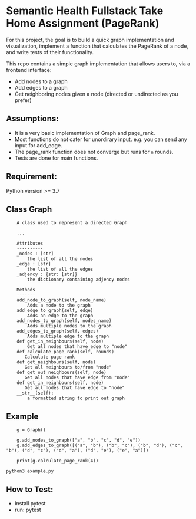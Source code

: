# Semantic Health Fullstack Take Home Assignment (PageRank)

For this project, the goal is to build a quick graph implementation and
visualization, implement a function that calculates the PageRank of a node,
and write tests of their functionality.

This repo contains a simple graph implementation that allows users to, via a frontend interface:
- Add nodes to a graph
- Add edges to a graph
- Get neighboring nodes given a node (directed or undirected as you prefer)

## Assumptions:

- It is a very basic implementation of Graph and page_rank.
- Most functions do not cater for unordirary input. e.g. you can send any input for add_edge.
- The page_rank function does not converge but runs for `n` rounds.
- Tests are done for main functions.

## Requirement:

Python version >= 3.7

## Class Graph

```
    A class used to represent a directed Graph

    ...

    Attributes
    ----------
    _nodes : [str]
        the list of all the nodes
    _edge : [str]
        the list of all the edges
    _adjency : {str: [str]}
        the dictionary containing adjency nodes

    Methods
    -------
    add_node_to_graph(self, node_name)
        Adds a node to the graph
    add_edge_to_graph(self, edge)
        Adds an edge to the graph
    add_nodes_to_graph(self, nodes_name)
        Adds multiple nodes to the graph
    add_edges_to_graph(self, edges)
        Adds multiple edge to the graph
    def get_in_neighbours(self, node)
        Get all nodes that have edge to "node"
    def calculate_page_rank(self, rounds)
       Calculate page rank
    def get_neighbours(self, node)
       Get all neighbours to/from "node"
    def get_out_neighbours(self, node)
       Get all nodes that have edge from "node"
    def get_in_neighbours(self, node)
       Get all nodes that have edge to "node"
    __str__(self):
        a formatted string to print out graph
```

## Example

```
    g = Graph()

    g.add_nodes_to_graph(["a", "b", "c", "d", "e"])
    g.add_edges_to_graph([("a", "b"), ("b", "c"), ("b", "d"), ("c", "b"), ("d", "c"), ("d", "a"), ("d", "e"), ("e", "a")])

    print(g.calculate_page_rank(4))
```

`python3 example.py`

## How to Test:

- install pytest
- run: pytest

